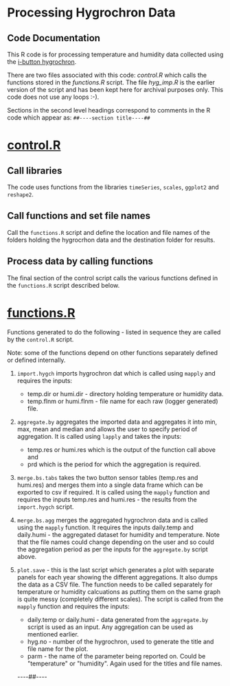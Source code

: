 Processing Hygrochron Data
======

Code Documentation
------------

This R code is for processing temperature and humidity data collected using the [i-button hygrochron](https://www.maximintegrated.com/en/products/digital/data-loggers/DS1923.html).

There are two files associated with this code: *control.R* which calls the functions stored in the *functions.R* script. The file *hyg_imp.R* is the earlier version of the script and has been kept here for archival purposes only.
This code does not use any loops :-).

Sections in the second level headings correspond to comments in the R code which appear as:  `##----section title----##`
	
# [control.R](control.R)

## Call libraries

The code uses functions from the libraries `timeSeries`, `scales`, `ggplot2` and `reshape2`.


## Call functions and set file names

Call the `functions.R` script and define the location and file names of the folders holding the hygrocrhon data and the destination folder for results.

## Process data by calling functions

The final section of the control script calls the various functions defined in the `functions.R` script described below.

# [functions.R](functions.R)

Functions generated to do the following - listed in sequence they are called by the `control.R` script. 

Note: some of the functions depend on other functions separately defined or defined internally.

1. `import.hygch` imports hygrochron dat which is called using `mapply` and requires the inputs:
   * temp.dir or humi.dir - directory holding temperature or humidity data.
   * temp.flnm or humi.flnm - file name for each raw (logger generated) file.
   
2. `aggregate.by` aggregates the imported data and aggregates it into min, max, mean and median and allows the user to specify period of  aggregation. It is called using `lapply` and takes the inputs:
   * temp.res or humi.res which is the output of the function call above and
   * prd which is the period for which the aggregation is required.
   
3. `merge.bs.tabs` takes the two button sensor tables (temp.res and humi.res) and merges them into a single data frame which can be exported to csv if required. It is called using the `mapply` function and requires the inputs temp.res and humi.res - the results from the `import.hygch` script.

4. `merge.bs.agg` merges the aggregated hygrochron data and is called using the `mapply` function. It requires the inputs daily.temp and daily.humi - the aggregated dataset for humidity and temperature. Note that the file names could change depending on the user and so could the aggregation period as per the inputs for the `aggregate.by` script above.

5. `plot.save` - this is the last script which generates a plot with separate panels for each year showing the different aggregations. It also dumps the data as a CSV file. The function needs to be called separately for temperature or humidity calcuations as putting them on the same graph is quite messy (completely different scales). The script is called from the `mapply` function and requires the inputs:
   * daily.temp or daily.humi - data generated from the `aggregate.by` script is used as an input. Any aggregation can be used as mentioned earlier.
   * hyg.no - number of the hygrochron, used to generate the title and file name for the plot.
   * parm - the name of the parameter being reported on. Could be "temperature" or "humidity". Again used for the titles and file names. 
   
   ----##----
   
   
